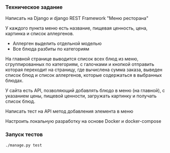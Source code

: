 ### Техническое задание

Написать на Django и django REST Framework "Меню ресторана"

У каждого пункта меню есть название, пищевая ценность, цена, картинка и список аллергенов.
- Аллерген выделить отдельной моделью
- Все блюда разбиты по категориям

На главной странице выводится список всех блюд из меню, сгруппированных по категориям, с галочками и кнопкой отправить которая переходит на страницу, где вычислена сумма заказа, выведен список блюд и список аллергенов, которые содержаться в выбранных блюдах.

У сайта есть API, позволяющий добавлять блюдо в меню (на главной), с указанием цены, пищевой ценности, загружать картинку и получать список блюд. 

Написать тест на API метод добавления элемента в меню

Настроить локальную разработку на основе Docker и docker-compose



### Запуск тестов
```bash
./manage.py test
```
